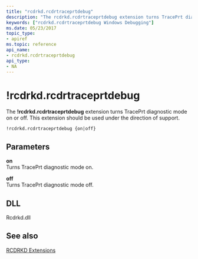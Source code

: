 ```yaml
---
title: "rcdrkd.rcdrtraceprtdebug"
description: "The rcdrkd.rcdrtraceprtdebug extension turns TracePrt diagnostic mode on or off. This extension should be used under the direction of support."
keywords: ["rcdrkd.rcdrtraceprtdebug Windows Debugging"]
ms.date: 05/23/2017
topic_type:
- apiref
ms.topic: reference
api_name:
- rcdrkd.rcdrtraceprtdebug
api_type:
- NA
---
```


# !rcdrkd.rcdrtraceprtdebug


The **!rcdrkd.rcdrtraceprtdebug** extension turns TracePrt diagnostic mode on or off. This extension should be used under the direction of support.

```dbgcmd
!rcdrkd.rcdrtraceprtdebug {on|off}
```

## <span id="ddk__devobj_dbg"></span><span id="DDK__DEVOBJ_DBG"></span>Parameters


<span id="_______on______"></span><span id="_______ON______"></span> **on**   
Turns TracePrt diagnostic mode on.

<span id="_______off______"></span><span id="_______OFF______"></span> **off**   
Turns TracePrt diagnostic mode off.

## <span id="DLL"></span><span id="dll"></span>DLL


Rcdrkd.dll

## See also


[RCDRKD Extensions](rcdrkd-extensions.md)

 

 







